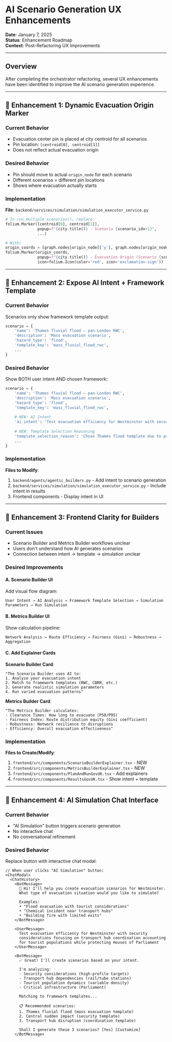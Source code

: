 # AI Scenario Generation UX Enhancements

**Date**: January 7, 2025  
**Status**: Enhancement Roadmap  
**Context**: Post-Refactoring UX Improvements

---

## Overview

After completing the orchestrator refactoring, several UX enhancements have been identified to improve the AI scenario generation experience.

---

## 🎯 Enhancement 1: Dynamic Evacuation Origin Marker

### Current Behavior
- Evacuation center pin is placed at city centroid for all scenarios
- Pin location: `[centroid[0], centroid[1]]`
- Does not reflect actual evacuation origin

### Desired Behavior
- Pin should move to actual `origin_node` for each scenario
- Different scenarios = different pin locations
- Shows where evacuation actually starts

### Implementation
**File**: `backend/services/simulation/simulation_executor_service.py`

```python
# In run_multiple_scenarios(), replace:
folium.Marker([centroid[0], centroid[1]], 
              popup=f"{city.title()} - Scenario {scenario_idx+1}",
              ...)

# With:
origin_coords = [graph.nodes[origin_node]['y'], graph.nodes[origin_node]['x']]
folium.Marker(origin_coords,
              popup=f"{city.title()} - Evacuation Origin (Scenario {scenario_idx+1})",
              icon=folium.Icon(color='red', icon='exclamation-sign'))  # Red for hazard location
```

---

## 🎯 Enhancement 2: Expose AI Intent + Framework Template

### Current Behavior
Scenarios only show framework template output:
```python
scenario = {
    'name': 'Thames fluvial flood – pan-London RWC',
    'description': 'Mass evacuation scenario',
    'hazard_type': 'flood',
    'template_key': 'mass_fluvial_flood_rwc',
    ...
}
```

### Desired Behavior
Show BOTH user intent AND chosen framework:
```python
scenario = {
    'name': 'Thames fluvial flood – pan-London RWC',
    'description': 'Mass evacuation scenario',
    'hazard_type': 'flood',
    'template_key': 'mass_fluvial_flood_rwc',
    
    # NEW: AI Intent
    'ai_intent': 'Test evacuation efficiency for Westminster with security considerations focusing on transport hub coordination accounting for tourist populations while protecting Houses of Parliament',
    
    # NEW: Template Selection Reasoning
    'template_selection_reason': 'Chose Thames flood template due to proximity to river, high-density urban area, and need for coordinated transport hub evacuation',
    ...
}
```

### Implementation
**Files to Modify**:
1. `backend/agents/agentic_builders.py` - Add intent to scenario generation
2. `backend/services/simulation/simulation_executor_service.py` - Include intent in results
3. Frontend components - Display intent in UI

---

## 🎯 Enhancement 3: Frontend Clarity for Builders

### Current Issues
- Scenario Builder and Metrics Builder workflows unclear
- Users don't understand how AI generates scenarios
- Connection between intent → template → simulation unclear

### Desired Improvements

#### A. Scenario Builder UI
Add visual flow diagram:
```
User Intent → AI Analysis → Framework Template Selection → Simulation Parameters → Run Simulation
```

#### B. Metrics Builder UI
Show calculation pipeline:
```
Network Analysis → Route Efficiency → Fairness (Gini) → Robustness → Aggregation
```

#### C. Add Explainer Cards
**Scenario Builder Card**:
```
"The Scenario Builder uses AI to:
1. Analyze your evacuation intent
2. Match to framework templates (RWC, CBRN, etc.)
3. Generate realistic simulation parameters
4. Run varied evacuation patterns"
```

**Metrics Builder Card**:
```
"The Metrics Builder calculates:
- Clearance Times: How long to evacuate (P50/P95)
- Fairness Index: Route distribution equity (Gini coefficient)
- Robustness: Network resilience to disruptions
- Efficiency: Overall evacuation effectiveness"
```

### Implementation
**Files to Create/Modify**:
1. `frontend/src/components/ScenarioBuilderExplainer.tsx` - NEW
2. `frontend/src/components/MetricsBuilderExplainer.tsx` - NEW
3. `frontend/src/components/PlanAndRunGovUK.tsx` - Add explainers
4. `frontend/src/components/ResultsGovUK.tsx` - Show intent + template

---

## 🎯 Enhancement 4: AI Simulation Chat Interface

### Current Behavior
- "AI Simulation" button triggers scenario generation
- No interactive chat
- No conversational refinement

### Desired Behavior
Replace button with interactive chat modal:

```tsx
// When user clicks "AI Simulation" button:
<ChatModal>
  <ChatHistory>
    <BotMessage>
      👋 Hi! I'll help you create evacuation scenarios for Westminster.
      What type of evacuation situation would you like to simulate?
      
      Examples:
      • "Flood evacuation with tourist considerations"
      • "Chemical incident near transport hubs"
      • "Building fire with limited exits"
    </BotMessage>
    
    <UserMessage>
      Test evacuation efficiency for Westminster with security 
      considerations focusing on transport hub coordination accounting 
      for tourist populations while protecting Houses of Parliament
    </UserMessage>
    
    <BotMessage>
      ✅ Great! I'll create scenarios based on your intent.
      
      I'm analyzing:
      - Security considerations (high-profile targets)
      - Transport hub dependencies (rail/tube stations)
      - Tourist population dynamics (variable density)
      - Critical infrastructure (Parliament)
      
      Matching to framework templates...
      
      📋 Recommended scenarios:
      1. Thames fluvial flood (mass evacuation template)
      2. Central sudden impact (security template)
      3. Transport hub disruption (coordination template)
      
      Shall I generate these 3 scenarios? [Yes] [Customize]
    </BotMessage>
